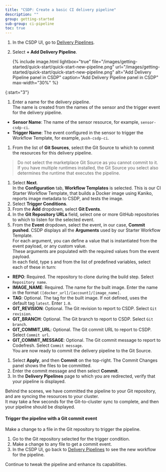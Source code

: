 ```yaml
---
title: "CSDP: Create a basic CI delivery pipeline"
description: ""
group: getting-started
sub-group: ci-pipeline
toc: true
---
```




1. In the CSDP UI, go to [Delivery Pipelines]((https://g.codefresh.io/2.0/pipelines){:target="\_blank"}).
1. Select **+ Add Delivery Pipeline**.

   {% include 
   image.html 
   lightbox="true" 
   file="/images/getting-started/quick-start/quick-start-new-pipeline.png" 
   url="/images/getting-started/quick-start/quick-start-new-pipeline.png" 
   alt="Add Delivery Pipeline panel in CSDP" 
   caption="Add Delivery Pipeline panel in CSDP"
   max-width="30%" 
   %}  

{:start="3"}
1. Enter a name for the delivery pipeline.  
  The name is created from the names of the sensor and the trigger event for the delivery pipeline.   
  * **Sensor Name**: The name of the sensor resource, for example, `sensor-csdp-ci`.
  * **Trigger Name**: The event configured in the sensor to trigger the Workflow Template, for example, `push-csdp-ci`.
1. From the list of **Git Sources**, select the Git Source to which to commit the resources for this delivery pipeline.  
  > Do not select the marketplace Git Source as you cannot commit to it.   
    If you have multiple runtimes installed, the Git Source you select also determines the runtime that executes the pipeline.
1. Select **Next**.  
  In the **Configuration** tab, **Workflow Templates** is selected. This is our CI Starter Workflow Template, that builds a Docker image using Kaniko, reports image metadata to CSDP, and tests the image.
1. Select **Trigger Conditions**. 
1. From the **Add** dropdown, select **Git Events**.
1. In the **Git Repository URLs** field, select one or more GitHub repositories to which to listen for the selected event. 
1. From the **Event** dropdown, select the event, in our case, **Commit pushed**.
  CSDP displays all the **Arguments** used by our Starter Workflow Template.    
  For each argument, you can define a value that is instantiated from the event payload, or any custom value.  
  These arguments are populated with the required values from the event payload.    
  In each field, type `$` and from the list of predefined variables, select each of these in turn:  
  
  * **REPO**: Required. The repository to clone during the build step. Select `Repository name`.
  * **IMAGE_NAME**: Required. The name for the built image. Enter the name in the format `([docker_url]/[account]/[image_name]`.
  * **TAG**: Optional. The tag for the built image. If not defined, uses the default tag `latest`. Enter `1.0`.
  * **GIT_REVISION**: Optional. The Git revision to report to CSDP. Select `Git revision`.
  * **GIT_BRANCH**: Optional. The Git branch to report to CSDP. Select `Git branch`.
  * **GIT_COMMIT_URL**: Optional. The Git commit URL to report to CSDP. Select `Commit url`.
  * **GIT_COMMIT_MESSAGE**: Optional. The Git commit message to report to Codefresh. Select `Commit message`.  
  You are now ready to commit the delivery pipeline to the Git Source.
1. Select **Apply**, and then **Commit** on the top-right.
  The Commit Changes panel shows the files to be committed.
1. Enter the commit message and then select **Commit**.
1. In the **Delivery Pipelines** page to which you are redirected, verify that your pipeline is displayed. 

  Behind the scenes, we have committed the pipeline to your Git repository, and are syncing the resources to your cluster.  
  It may take a few seconds for the Git-to-cluster sync to complete, and then your pipeline should be displayed.

#### Trigger the pipeline with a Git commit event
Make a change to a file in the Git repository to trigger the pipeline.

1. Go to the Git repository selected for the trigger condition.
1. Make a change to any file to get a commit event.
1. In the CSDP UI, go back to [Delivery Pipelines]((https://g.codefresh.io/2.0/pipelines){:target="\_blank"}) to see the new workflow for the pipeline.  

Continue to tweak the pipeline and enhance its capabilities. 
